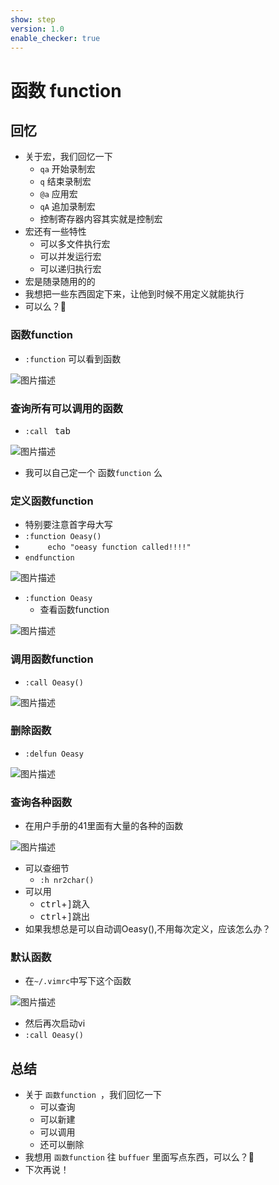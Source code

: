 ```yaml
---
show: step
version: 1.0
enable_checker: true
---
```


# 函数 function

## 回忆


- 关于宏，我们回忆一下
	- `qa` 开始录制宏
	- `q` 结束录制宏
	- `@a` 应用宏
	- `qA` 追加录制宏
	- 控制寄存器内容其实就是控制宏
- 宏还有一些特性
	- 可以多文件执行宏
	- 可以并发运行宏
	- 可以递归执行宏
- 宏是随录随用的的
- 我想把一些东西固定下来，让他到时候不用定义就能执行
- 可以么？🤔

### 函数function

- `:function` 可以看到函数

![图片描述](https://doc.shiyanlou.com/courses/uid1190679-20210801-1627780599441)

### 查询所有可以调用的函数

- `:call ` <kbd>tab</kbd>

![图片描述](https://doc.shiyanlou.com/courses/uid1190679-20210801-1627787721852)

- 我可以自己定一个 函数`function` 么

### 定义函数function
- 特别要注意首字母大写
- `:function Oeasy()`
- `		echo "oeasy function called!!!!"`
- `endfunction`

![图片描述](https://doc.shiyanlou.com/courses/uid1190679-20210801-1627780795395)

- `:function Oeasy`
	- 查看函数function

![图片描述](https://doc.shiyanlou.com/courses/uid1190679-20210801-1627780869243)

### 调用函数function
- `:call Oeasy()`

![图片描述](https://doc.shiyanlou.com/courses/uid1190679-20210801-1627780932107)

### 删除函数

- `:delfun Oeasy`

![图片描述](https://doc.shiyanlou.com/courses/uid1190679-20210801-1627782460682)

### 查询各种函数

- 在用户手册的41里面有大量的各种的函数

![图片描述](https://doc.shiyanlou.com/courses/uid1190679-20210801-1627782625352)

- 可以查细节
	- `:h nr2char()`
- 可以用
	- <kbd>ctrl</kbd>+<kbd>]</kbd>跳入
	- <kbd>ctrl</kbd>+<kbd>]</kbd>跳出
- 如果我想总是可以自动调Oeasy(),不用每次定义，应该怎么办？

### 默认函数

- 在`~/.vimrc`中写下这个函数

![图片描述](https://doc.shiyanlou.com/courses/uid1190679-20210801-1627783997434)

- 然后再次启动vi
- `:call Oeasy()`

## 总结

- 关于 `函数function `，我们回忆一下
	- 可以查询
	- 可以新建
	- 可以调用
	- 还可以删除
- 我想用 `函数function` 往 `buffuer` 里面写点东西，可以么？🤔
- 下次再说！





